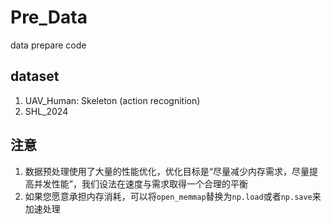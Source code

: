 # Pre_Data

data prepare code

## dataset

1. UAV_Human: Skeleton (action recognition)
2. SHL_2024

## 注意

1. 数据预处理使用了大量的性能优化，优化目标是“尽量减少内存需求，尽量提高并发性能”，我们设法在速度与需求取得一个合理的平衡
2. 如果您愿意承担内存消耗，可以将`open_memmap`替换为`np.load`或者`np.save`来加速处理